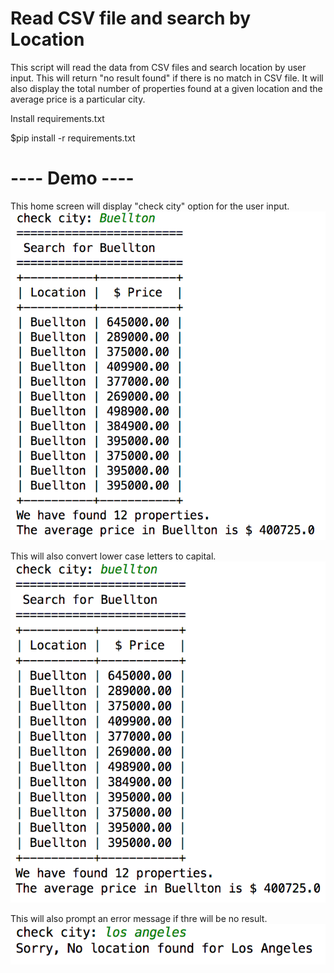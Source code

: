 # Read CSV file and search by Location
This script will read the data from CSV files and search location by user input. This will return "no result found" if there is no match in CSV file. It will also display the total number of properties found at a given location and the average price is a particular city.

Install requirements.txt

$pip install -r requirements.txt
 
# ---- Demo ----
This home screen will display "check city" option for the user input. 
![](screenshots/1-result.png)

This will also convert lower case letters to capital.
![](screenshots/2-low-to-cap.png)

This will also prompt an error message if thre will be no result.
![](screenshots/3-not-found.png)
